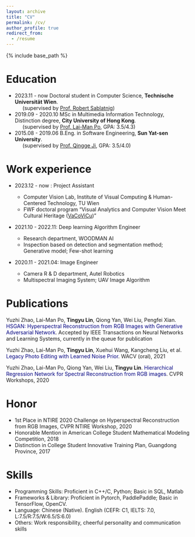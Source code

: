 ```yaml
---
layout: archive
title: "CV"
permalink: /cv/
author_profile: true
redirect_from:
  - /resume
---
```


{% include base_path %}

Education
======
* 2023.11 -   now   Doctoral student in Computer Science, **Technische Universität Wien**. <br>
&ensp;&ensp;&ensp;(supervised by [Prof. Robert Sablatnig](https://cvl.tuwien.ac.at/staff/robert-sablatnig/))
* 2019.09 - 2020.10 MSc in Multimedia Information Technology, Distinction degree, **City University of Hong Kong**. <br>
&ensp;&ensp;&ensp;(supervised by [Prof. Lai-Man Po](http://www.ee.cityu.edu.hk/~lmpo/), GPA: 3.5/4.3)
* 2015.08 - 2019.06 B.Eng. in Software Engineering, **Sun Yat-sen University**. <br>
&ensp;&ensp;&ensp;(supervised by [Prof. Qingge Ji](https://cse.sysu.edu.cn/content/2539), GPA: 3.5/4.0)

Work experience
======
* 2023.12 -   now  : Project Assistant
  * Computer Vision Lab, Institute of Visual Computing & Human-Centered Technology, TU Wien
  * FWF doctoral program “Visual Analytics and Computer Vision Meet Cultural Heritage ([VaCoViCu](https://visual-heritage.fhstp.ac.at/))”

* 2021.10 - 2022.11: Deep learning Algorithm Engineer
  * Research department, WOODMAN AI
  * Inspection based on detection and segmentation method; Generative model; Few-shot learning

* 2020.11 - 2021.04: Image Engineer
  * Camera R & D department, Autel Robotics
  * Multispectral Imaging System; UAV Image Algorithm

Publications
======
Yuzhi Zhao, Lai-Man Po, **Tingyu Lin**, Qiong Yan, Wei Liu, Pengfei Xian. <font color='Navy'>HSGAN: Hyperspectral Reconstruction from RGB Images with Generative Adversarial Network</font>. Accepted by IEEE Transactions on Neural Networks and Learning Systems, currently in the queue for publication

Yuzhi Zhao, Lai-Man Po, **Tingyu Lin**, Xuehui Wang, Kangcheng Liu, et al. <font color='Navy'>Legacy Photo Editing with Learned Noise Prior</font>. WACV (oral), 2021

Yuzhi Zhao, Lai-Man Po, Qiong Yan, Wei Liu, **Tingyu Lin**. <font color='Navy'>Hierarchical Regression Network for Spectral Reconstruction from RGB images</font>. CVPR Workshops, 2020

  
Honor
======
* 1st Place in NTIRE 2020 Challenge on Hyperspectral Reconstruction from RGB Images, CVPR NTIRE Workshop, 2020
* Honorable Mention in American College Student Mathematical Modeling Competition, 2018
* Distinction in College Student Innovative Training Plan, Guangdong Province, 2017


Skills
======
* Programming Skills: Proficient in C++/C, Python; Basic in SQL, Matlab
* Frameworks & Library: Proficient in Pytorch, PaddlePaddle; Basic in TensorFlow, OpenCV.
* Language: Chinese (Native). English (CEFR: C1, IELTS: 7.0, L:7.5/R:7.5/W:6.5/S:6.0)
* Others: Work responsibility, cheerful personality and communication skills